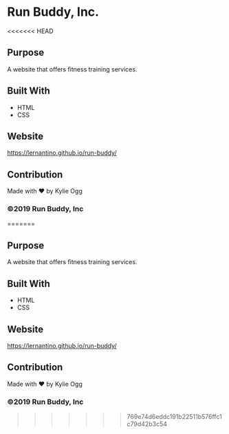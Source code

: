 # Run Buddy, Inc.
<<<<<<< HEAD

## Purpose
A website that offers fitness training services. 

## Built With
* HTML
* CSS

## Website
https://lernantino.github.io/run-buddy/

## Contribution
Made with ❤️ by Kylie Ogg

### ©️2019 Run Buddy, Inc

=======

## Purpose
A website that offers fitness training services. 

## Built With
* HTML
* CSS

## Website
https://lernantino.github.io/run-buddy/

## Contribution
Made with ❤️ by Kylie Ogg

### ©️2019 Run Buddy, Inc
>>>>>>> 769e74d6eddc191b22511b576ffc1c79d42b3c54
